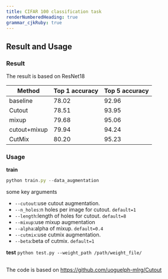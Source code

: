 ```yaml
---
title: CIFAR 100 classification task
renderNumberedHeading: true
grammar_cjkRuby: true
---
```




## Result and Usage
### Result
The result is based on ResNet18


| Method       | Top 1 accuracy | Top 5  accuracy |
| ------------ | -------------- | --------------- |
| baseline     | 78.02          | 92.96           |
| Cutout       | 78.51          | 93.95           |
| mixup        | 79.68          | 95.06           |
| cutout+mixup | 79.94          | 94.24           |
| CutMix       | 80.20          | 95.23           |
### Usage
 **train**
``` javascript
python train.py --data_augmentation
```
some key arguments

 - `--cutout`:use cutout augmentation. 
 - `--n_holes`:n holes per image for cutout. `default=1`
 - `--length`:length of holes for cutout. `default=8`
 - `--mixup`:use mixup augmentation
 - `--alpha`:alpha of mixup. `default=0.4`
 - `--cutmix`:use cutmix augmentation.
 - `--beta`:beta of cutmix. `default=1`
   
  **test**
  `python test.py --weight_path /path/weight_file/`

## 
  The code is based on https://github.com/uoguelph-mlrg/Cutout 
	 